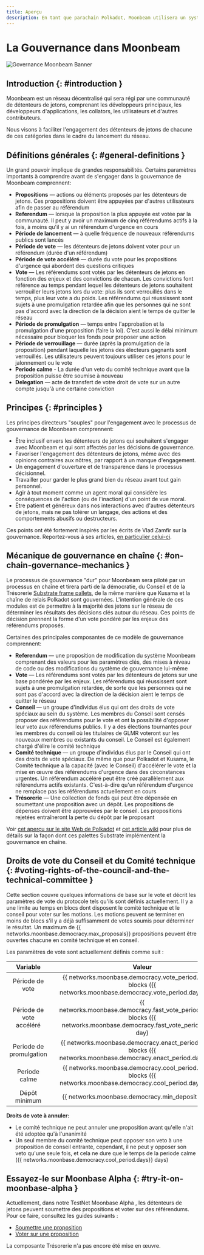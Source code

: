```yaml
---
title: Aperçu
description: En tant que parachain Polkadot, Moonbeam utilisera un système de gouvernance en chaîne, permettant un vote pondéré en fonction des enjeux lors des référendums publics.
---
```


# La Gouvernance dans Moonbeam

![Governance Moonbeam Banner](/images/governance/governance-overview-banner.png)

## Introduction {: #introduction } 

Moonbeam est un réseau décentralisé qui sera régi par une communauté de détenteurs de jetons, comprenant les développeurs principaux, les développeurs d'applications, les collators, les utilisateurs et d'autres contributeurs. 

Nous visons à faciliter l'engagement des détenteurs de jetons de chacune de ces catégories dans le cadre du lancement du réseau.

## Définitions générales {: #general-definitions } 

Un grand pouvoir implique de grandes responsabilités. Certains paramètres importants à comprendre avant de s'engager dans la gouvernance de Moonbeam comprennent:

 - **Propositions** — actions ou éléments proposés par les détenteurs de jetons. Ces propositions doivent être appuyées par d'autres utilisateurs afin de passer au référendum
 - **Referendum** — lorsque la proposition la plus appuyée est votée par la communauté. Il peut y avoir un maximum de cinq référendums actifs à la fois, à moins qu'il y ai un référendum d'urgence en cours
 - **Période de lancement** — à quelle fréquence de nouveaux référendums publics sont lancés
 - **Période de vote** — les détenteurs de jetons doivent voter pour un référendum (durée d'un référendum)
 - **Période de vote accéléré** — durée du vote pour les propositions d'urgence qui abordent des questions critiques
- **Vote** — Les référendums sont votés par les détenteurs de jetons en fonction des enjeux et des convictions de chacun. Les convictions font référence au temps pendant lequel les détenteurs de jetons souhaitent verrouiller leurs jetons lors du vote: plus ils sont verrouillés dans le temps, plus leur vote a du poids. Les référendums qui réussissent sont sujets à une promulgation retardée afin que les personnes qui ne sont pas d'accord avec la direction de la décision aient le temps de quitter le réseau
 - **Période de promulgation** — temps entre l'approbation et la promulgation d'une proposition (faire la loi). C'est aussi le délai minimum nécessaire pour bloquer les fonds pour proposer une action
 - **Période de verrouillage** — durée (après la promulgation de la proposition) pendant laquelle les jetons des électeurs gagnants sont verrouillés. Les utilisateurs peuvent toujours utiliser ces jetons pour le jalonnement ou le vote
 - **Periode calme** - La durée d'un veto du comité technique avant que la proposition puisse être soumise à nouveau 
 - **Delegation** — acte de transfert de votre droit de vote sur un autre compte jusqu'à une certaine conviction

## Principes {: #principles } 

Les principes directeurs "souples" pour l'engagement avec le processus de gouvernance de Moonbeam comprennent:

 - Être inclusif envers les détenteurs de jetons qui souhaitent s'engager avec Moonbeam et qui sont affectés par les décisions de gouvernance.
 - Favoriser l'engagement des détenteurs de jetons, même avec des opinions contraires aux nôtres, par rapport à un manque d'engagement.
 - Un engagement d'ouverture et de transparence dans le processus décisionnel.
 - Travailler pour garder le plus grand bien du réseau avant tout gain personnel.  
 - Agir à tout moment comme un agent moral qui considère les conséquences de l'action (ou de l'inaction) d'un point de vue moral.
 - Être patient et généreux dans nos interactions avec d'autres détenteurs de jetons, mais ne pas tolérer un langage, des actions et des comportements abusifs ou destructeurs.

Ces points ont été fortement inspirés par les écrits de Vlad Zamfir sur la gouvernance. Reportez-vous à ses articles,  [en particulier celui-ci](https://medium.com/@Vlad_Zamfir/how-to-participate-in-blockchain-governance-in-good-faith-and-with-good-manners-bd4e16846434).

## Mécanique de gouvernance en chaîne {: #on-chain-governance-mechanics } 

Le processus de gouvernance "dur" pour Moonbeam sera piloté par un processus en chaîne et tirera parti de la démocratie, du Conseil et de la Trésorerie [Substrate frame pallets](/resources/glossary/#substrate-frame-pallets), de la même manière que Kusama et la chaîne de relais Polkadot sont gouvernées. L'intention générale de ces modules est de permettre à la majorité des jetons sur le réseau de déterminer les résultats des décisions clés autour du réseau. Ces points de décision prennent la forme d'un vote pondéré par les enjeux des référendums proposés.

Certaines des principales composantes de ce modèle de gouvernance comprennent:

 - **Referendum** — une proposition de modification du système Moonbeam comprenant des valeurs pour les paramètres clés, des mises à niveau de code ou des modifications du système de gouvernance lui-même
 - **Vote** — Les référendums sont votés par les détenteurs de jetons sur une base pondérée par les enjeux. Les référendums qui réussissent sont sujets à une promulgation retardée, de sorte que les personnes qui ne sont pas d'accord avec la direction de la décision aient le temps de quitter le réseau
 - **Conseil** — un groupe d'individus élus qui ont des droits de vote spéciaux au sein du système. Les membres du Conseil sont censés proposer des référendums pour le vote et ont la possibilité d'opposer leur veto aux référendums publics. Il y a des élections tournantes pour les membres du conseil où les titulaires de GLMR voteront sur les nouveaux membres ou existants du conseil. Le Conseil est également chargé d'élire le comité technique
 - **Comité technique** — un groupe d'individus élus par le Conseil qui ont des droits de vote spéciaux. De même que pour Polkadot et Kusama, le Comité technique a la capacité (avec le Conseil) d'accélérer le vote et la mise en œuvre des référendums d'urgence dans des circonstances urgentes. Un référendum accéléré peut être créé parallèlement aux référendums actifs existants. C'est-à-dire qu'un référendum d'urgence ne remplace pas les référendums actuellement en cours
 - **Trésorerie** — Une collection de fonds qui peut être dépensée en soumettant une proposition avec un dépôt. Les propositions de dépenses doivent être approuvées par le conseil. Les propositions rejetées entraîneront la perte du dépôt par le proposant

Voir [cet aperçu sur le site Web de Polkadot](https://polkadot.network/a-walkthrough-of-polkadots-governance/) et [cet article wiki](https://wiki.polkadot.network/docs/en/learn-governance) pour plus de détails sur la façon dont ces palettes Substrate implémentent la gouvernance en chaîne.

## Droits de vote du Conseil et du Comité technique {: #voting-rights-of-the-council-and-the-technical-committee } 

Cette section couvre quelques informations de base sur le vote et décrit les paramètres de vote du protocole tels qu'ils sont définis actuellement. Il y a une limite au temps en blocs dont disposent le comité technique et le conseil pour voter sur les motions. Les motions peuvent se terminer en moins de blocs s'il y a déjà suffisamment de votes soumis pour déterminer le résultat. Un maximum de {{ networks.moonbase.democracy.max_proposals}} propositions peuvent être ouvertes chacune en comité technique et en conseil.

Les paramètres de vote sont actuellement définis comme suit :

|             Variable             |     |                         Valeur                         |
| :------------------------------: | :-: | :---------------------------------------------------: |
|     Période de vote     |     |     {{ networks.moonbase.democracy.vote_period.blocks}} blocks ({{ networks.moonbase.democracy.vote_period.days}} days)     |
|        Période de vote accéléré        |     |     {{ networks.moonbase.democracy.fast_vote_period.blocks}} blocks ({{ networks.moonbase.democracy.fast_vote_period.days}} day)     | | 
|          Periode de promulgation           |     |     {{ networks.moonbase.democracy.enact_period.blocks}} blocks ({{ networks.moonbase.democracy.enact_period.days}} day)  |
| Periode calme |     |     {{ networks.moonbase.democracy.cool_period.blocks}} blocks ({{ networks.moonbase.democracy.cool_period.days}} days)  |
|              Dépôt minimum               |     | {{ networks.moonbase.democracy.min_deposit }} GLMR |

**Droits de vote à annuler:**

 * Le comité technique ne peut annuler une proposition avant qu'elle n'ait été adoptée qu'à l'unanimité
 * Un seul membre du comité technique peut opposer son veto à une proposition de conseil entrante, cependant, il ne peut y opposer son veto qu'une seule fois, et cela ne dure que le temps de la periode calme ({{ networks.moonbase.democracy.cool_period.days}} days)

## Essayez-le sur Moonbase Alpha  {: #try-it-on-moonbase-alpha } 

Actuellement, dans notre TestNet Moonbase Alpha , les détenteurs de jetons peuvent soumettre des propositions et voter sur des référendums. Pour ce faire, consultez les guides suivants :

 - [Soumettre une proposition](/governance/proposals/)
 - [Voter sur une proposition](/governance/voting/)

La composante Trésorerie n'a pas encore été mise en œuvre.
